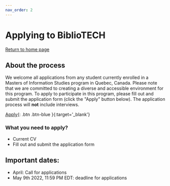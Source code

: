 ```yaml
---
nav_order: 2
---
```


# Applying to BiblioTECH
[Return to home page](https://code4libmontreal.github.io/BiblioTECH/)

## About the process
We welcome all applications from any student currently enrolled in a Masters of Information Studies program in Quebec, Canada. Please note that we are committed to creating a diverse and accessible environment for this program. To apply to participate in this program, please fill out and submit the application form (click the "Apply" button below). The application process will **not** include interviews.

[Apply](https://surveys.mcgill.ca/ls3/447491?lang=en){: .btn .btn-blue }{:target='_blank'}

### What you need to apply?
* Current CV
* Fill out and submit the application form

## Important dates: 
* April: Call for applications
* May 9th 2022, 11:59 PM EDT: deadline for applications


